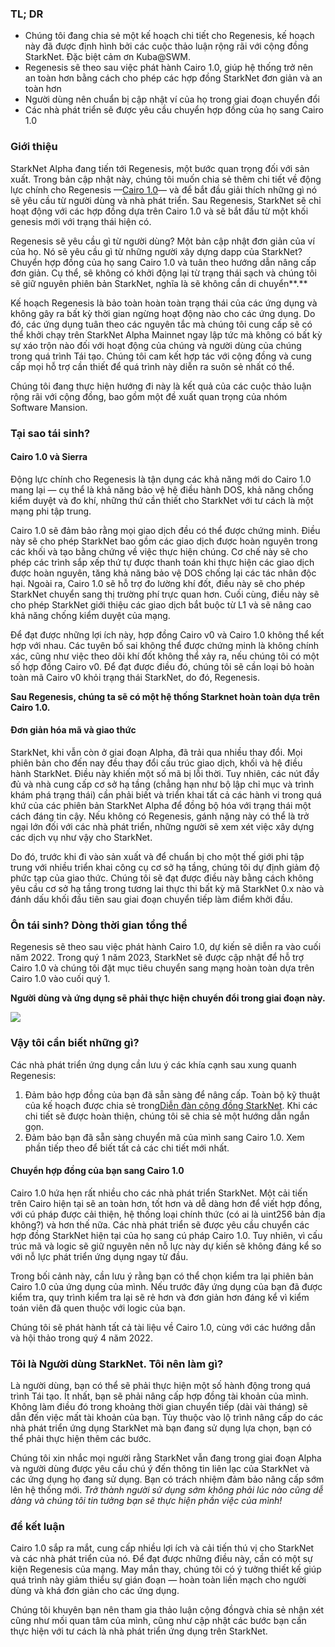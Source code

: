 ### TL; DR

* Chúng tôi đang chia sẻ một kế hoạch chi tiết cho Regenesis, kế hoạch này đã được định hình bởi các cuộc thảo luận rộng rãi với cộng đồng StarkNet. Đặc biệt cảm ơn Kuba@SWM.
* Regenesis sẽ theo sau việc phát hành Cairo 1.0, giúp hệ thống trở nên an toàn hơn bằng cách cho phép các hợp đồng StarkNet đơn giản và an toàn hơn
* Người dùng nên chuẩn bị cập nhật ví của họ trong giai đoạn chuyển đổi
* Các nhà phát triển sẽ được yêu cầu chuyển hợp đồng của họ sang Cairo 1.0

### Giới thiệu

StarkNet Alpha đang tiến tới Regenesis, một bước quan trọng đối với sản xuất. Trong bản cập nhật này, chúng tôi muốn chia sẻ thêm chi tiết về động lực chính cho Regenesis —[Cairo 1.0](https://medium.com/starkware/cairo-1-0-aa96eefb19a0)— và để bắt đầu giải thích những gì nó sẽ yêu cầu từ người dùng và nhà phát triển. Sau Regenesis, StarkNet sẽ chỉ hoạt động với các hợp đồng dựa trên Cairo 1.0 và sẽ bắt đầu từ một khối genesis mới với trạng thái hiện có.

Regenesis sẽ yêu cầu gì từ người dùng? Một bản cập nhật đơn giản của ví của họ. Nó sẽ yêu cầu gì từ những người xây dựng dapp của StarkNet? Chuyển hợp đồng của họ sang Cairo 1.0 và tuân theo hướng dẫn nâng cấp đơn giản. Cụ thể, sẽ không có khởi động lại từ trạng thái sạch và chúng tôi sẽ giữ nguyên phiên bản StarkNet, nghĩa là sẽ không cần di chuyển**.**

Kế hoạch Regenesis là bảo toàn hoàn toàn trạng thái của các ứng dụng và không gây ra bất kỳ thời gian ngừng hoạt động nào cho các ứng dụng. Do đó, các ứng dụng tuân theo các nguyên tắc mà chúng tôi cung cấp sẽ có thể khởi chạy trên StarkNet Alpha Mainnet ngay lập tức mà không có bất kỳ sự xáo trộn nào đối với hoạt động của chúng và người dùng của chúng trong quá trình Tái tạo. Chúng tôi cam kết hợp tác với cộng đồng và cung cấp mọi hỗ trợ cần thiết để quá trình này diễn ra suôn sẻ nhất có thể.

Chúng tôi đang thực hiện hướng đi này là kết quả của các cuộc thảo luận rộng rãi với cộng đồng, bao gồm một đề xuất quan trọng của nhóm Software Mansion.

### Tại sao tái sinh?

#### Cairo 1.0 và Sierra

Động lực chính cho Regenesis là tận dụng các khả năng mới do Cairo 1.0 mang lại — cụ thể là khả năng bảo vệ hệ điều hành DOS, khả năng chống kiểm duyệt và đo khí, những thứ cần thiết cho StarkNet với tư cách là một mạng phi tập trung.

Cairo 1.0 sẽ đảm bảo rằng mọi giao dịch đều có thể được chứng minh. Điều này sẽ cho phép StarkNet bao gồm các giao dịch được hoàn nguyên trong các khối và tạo bằng chứng về việc thực hiện chúng. Cơ chế này sẽ cho phép các trình sắp xếp thứ tự được thanh toán khi thực hiện các giao dịch được hoàn nguyên, tăng khả năng bảo vệ DOS chống lại các tác nhân độc hại. Ngoài ra, Cairo 1.0 sẽ hỗ trợ đo lường khí đốt, điều này sẽ cho phép StarkNet chuyển sang thị trường phí trực quan hơn. Cuối cùng, điều này sẽ cho phép StarkNet giới thiệu các giao dịch bắt buộc từ L1 và sẽ nâng cao khả năng chống kiểm duyệt của mạng.

Để đạt được những lợi ích này, hợp đồng Cairo v0 và Cairo 1.0 không thể kết hợp với nhau. Các tuyên bố sai không thể được chứng minh là không chính xác, cũng như việc theo dõi khí đốt không thể xảy ra, nếu chúng tôi có một số hợp đồng Cairo v0. Để đạt được điều đó, chúng tôi sẽ cần loại bỏ hoàn toàn mã Cairo v0 khỏi trạng thái StarkNet, do đó, Regenesis.

**Sau Regenesis, chúng ta sẽ có một hệ thống Starknet hoàn toàn dựa trên Cairo 1.0.**

#### Đơn giản hóa mã và giao thức

StarkNet, khi vẫn còn ở giai đoạn Alpha, đã trải qua nhiều thay đổi. Mọi phiên bản cho đến nay đều thay đổi cấu trúc giao dịch, khối và hệ điều hành StarkNet. Điều này khiến một số mã bị lỗi thời. Tuy nhiên, các nút đầy đủ và nhà cung cấp cơ sở hạ tầng (chẳng hạn như bộ lập chỉ mục và trình khám phá trạng thái) cần phải biết và triển khai tất cả các hành vi trong quá khứ của các phiên bản StarkNet Alpha để đồng bộ hóa với trạng thái một cách đáng tin cậy. Nếu không có Regenesis, gánh nặng này có thể là trở ngại lớn đối với các nhà phát triển, những người sẽ xem xét việc xây dựng các dịch vụ như vậy cho StarkNet.

Do đó, trước khi đi vào sản xuất và để chuẩn bị cho một thế giới phi tập trung với nhiều triển khai công cụ cơ sở hạ tầng, chúng tôi dự định giảm độ phức tạp của giao thức. Chúng tôi sẽ đạt được điều này bằng cách không yêu cầu cơ sở hạ tầng trong tương lai thực thi bất kỳ mã StarkNet 0.x nào và đánh dấu khối đầu tiên sau giai đoạn chuyển tiếp làm điểm khởi đầu.

### Ôn tái sinh? Dòng thời gian tổng thể

Regenesis sẽ theo sau việc phát hành Cairo 1.0, dự kiến sẽ diễn ra vào cuối năm 2022. Trong quý 1 năm 2023, StarkNet sẽ được cập nhật để hỗ trợ Cairo 1.0 và chúng tôi đặt mục tiêu chuyển sang mạng hoàn toàn dựa trên Cairo 1.0 vào cuối quý 1.

**Người dùng và ứng dụng sẽ phải thực hiện chuyển đổi trong giai đoạn này.**

![](/assets/1_ef85shzd2uudwex-cy8wdg-1.png)

### Vậy tôi cần biết những gì?

Các nhà phát triển ứng dụng cần lưu ý các khía cạnh sau xung quanh Regenesis:

1. Đảm bảo hợp đồng của bạn đã sẵn sàng để nâng cấp. Toàn bộ kỹ thuật của kế hoạch được chia sẻ trong[Diễn đàn cộng đồng StarkNet](https://community.starknet.io/t/regenesis-state-migration-current-suggestion/2080). Khi các chi tiết sẽ được hoàn thiện, chúng tôi sẽ chia sẻ một hướng dẫn ngắn gọn.
2. Đảm bảo bạn đã sẵn sàng chuyển mã của mình sang Cairo 1.0. Xem phần tiếp theo để biết tất cả các chi tiết mới nhất.

#### Chuyển hợp đồng của bạn sang Cairo 1.0

Cairo 1.0 hứa hẹn rất nhiều cho các nhà phát triển StarkNet. Một cải tiến trên Cairo hiện tại sẽ an toàn hơn, tốt hơn và dễ dàng hơn để viết hợp đồng, với cú pháp được cải thiện, hệ thống loại chính thức (có ai là uint256 bản địa không?) và hơn thế nữa. Các nhà phát triển sẽ được yêu cầu chuyển các hợp đồng StarkNet hiện tại của họ sang cú pháp Cairo 1.0. Tuy nhiên, vì cấu trúc mã và logic sẽ giữ nguyên nên nỗ lực này dự kiến sẽ không đáng kể so với nỗ lực phát triển ứng dụng ngay từ đầu.

Trong bối cảnh này, cần lưu ý rằng bạn có thể chọn kiểm tra lại phiên bản Cairo 1.0 của ứng dụng của mình. Nếu trước đây ứng dụng của bạn đã được kiểm tra, quy trình kiểm tra lại sẽ rẻ hơn và đơn giản hơn đáng kể vì kiểm toán viên đã quen thuộc với logic của bạn.

Chúng tôi sẽ phát hành tất cả tài liệu về Cairo 1.0, cùng với các hướng dẫn và hội thảo trong quý 4 năm 2022.

### Tôi là Người dùng StarkNet. Tôi nên làm gì?

Là người dùng, bạn có thể sẽ phải thực hiện một số hành động trong quá trình Tái tạo. Ít nhất, bạn sẽ phải nâng cấp hợp đồng tài khoản của mình. Không làm điều đó trong khoảng thời gian chuyển tiếp (dài vài tháng) sẽ dẫn đến việc mất tài khoản của bạn. Tùy thuộc vào lộ trình nâng cấp do các nhà phát triển ứng dụng StarkNet mà bạn đang sử dụng lựa chọn, bạn có thể phải thực hiện thêm các bước.

Chúng tôi xin nhắc mọi người rằng StarkNet vẫn đang trong giai đoạn Alpha và người dùng được yêu cầu chú ý đến thông tin liên lạc của StarkNet và các ứng dụng họ đang sử dụng. Bạn có trách nhiệm đảm bảo nâng cấp sớm lên hệ thống mới. *Trở thành người sử dụng sớm không phải lúc nào cũng dễ dàng và chúng tôi tin tưởng bạn sẽ thực hiện phần việc của mình!*

### để kết luận

Cairo 1.0 sắp ra mắt, cung cấp nhiều lợi ích và cải tiến thú vị cho StarkNet và các nhà phát triển của nó. Để đạt được những điều này, cần có một sự kiện Regenesis của mạng. May mắn thay, chúng tôi có ý tưởng thiết kế giúp quá trình này giảm thiểu sự gián đoạn — hoàn toàn liền mạch cho người dùng và khá đơn giản cho các ứng dụng.

Chúng tôi khuyên bạn nên tham gia thảo luận cộng đồng[](https://community.starknet.io/t/regenesis-state-migration-current-suggestion/2080)và chia sẻ nhận xét cũng như mối quan tâm của mình, cũng như cập nhật các bước bạn cần thực hiện với tư cách là nhà phát triển ứng dụng trên StarkNet.